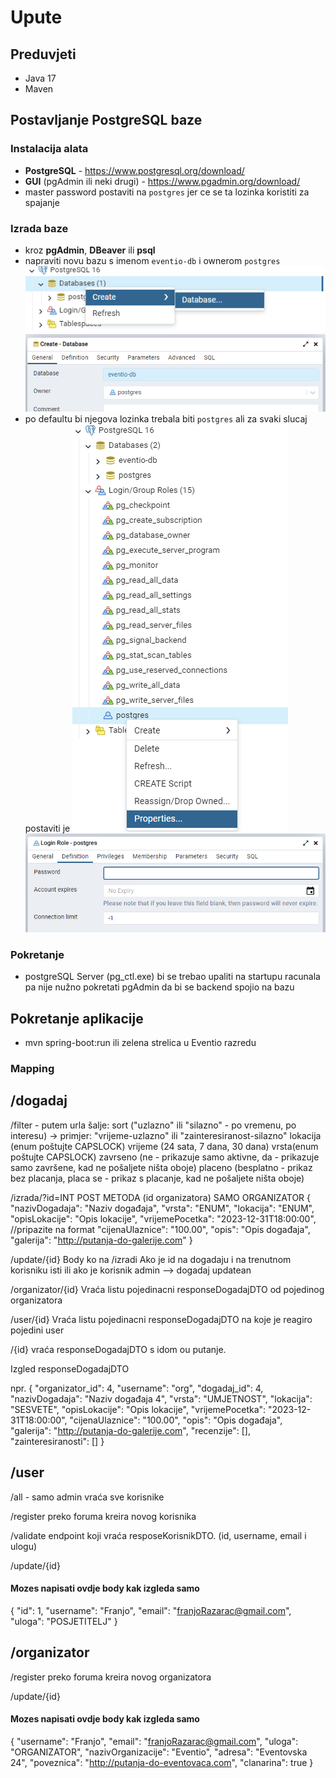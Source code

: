 # Upute
## Preduvjeti
- Java 17
- Maven
## Postavljanje PostgreSQL baze
### Instalacija alata
- **PostgreSQL** - https://www.postgresql.org/download/
- **GUI** (pgAdmin ili neki drugi) - https://www.pgadmin.org/download/
- master password postaviti na `postgres` jer ce se ta lozinka koristiti za spajanje
### Izrada baze
- kroz **pgAdmin**, **DBeaver** ili **psql**
- napraviti novu bazu s imenom `eventio-db` i ownerom `postgres`
    ![img.png](img.png)
    ![img_1.png](img_1.png)
- po defaultu bi njegova lozinka trebala biti `postgres` ali za svaki slucaj postaviti je
    ![img_2.png](img_2.png)
    ![img_3.png](img_3.png)
### Pokretanje
- postgreSQL Server (pg_ctl.exe) bi se trebao upaliti na startupu racunala pa nije nužno pokretati pgAdmin da bi se backend spojio na bazu

## Pokretanje aplikacije
- mvn spring-boot:run ili zelena strelica u Eventio razredu

### Mapping
## /dogadaj
/filter - putem urla šalje:
 sort ("uzlazno" ili "silazno" - po vremenu, po interesu) 
        -> primjer: "vrijeme-uzlazno" ili "zainteresiranost-silazno" 
 lokacija (enum poštujte CAPSLOCK)
 vrijeme (24 sata, 7 dana, 30 dana)
 vrsta(enum poštujte CAPSLOCK)
 zavrseno (ne - prikazuje samo aktivne, da - prikazuje samo završene, kad ne pošaljete ništa oboje)
 placeno  (besplatno - prikaz bez placanja, placa se - prikaz s placanje, kad ne pošaljete ništa oboje)

/izrada/?id=INT       POST METODA  (id organizatora) SAMO ORGANIZATOR
{
  "nazivDogadaja": "Naziv događaja",
  "vrsta": "ENUM",
  "lokacija": "ENUM",
  "opisLokacije": "Opis lokacije",
  "vrijemePocetka": "2023-12-31T18:00:00",    //pripazite na format
  "cijenaUlaznice": "100.00",
  "opis": "Opis događaja",
  "galerija": "http://putanja-do-galerije.com"
}

/update/{id}
Body ko na /izradi
Ako je id na dogadaju i na trenutnom korisniku isti ili ako je korisnik admin
--> dogadaj updatean 

/organizator/{id}
Vraća listu pojedinacni responseDogadajDTO od pojedinog organizatora

/user/{id}
Vraća listu pojedinacni responseDogadajDTO na koje je reagiro pojedini user

/{id}
vraća responseDogadajDTO s idom ou putanje. 

Izgled responseDogadajDTO

npr.
{
    "organizator_id": 4,
    "username": "org",
    "dogadaj_id": 4,
    "nazivDogadaja": "Naziv događaja 4",
    "vrsta": "UMJETNOST",
    "lokacija": "SESVETE",
    "opisLokacije": "Opis lokacije",
    "vrijemePocetka": "2023-12-31T18:00:00",
    "cijenaUlaznice": "100.00",
    "opis": "Opis događaja",
    "galerija": "http://putanja-do-galerije.com",
    "recenzije": [],
    "zainteresiranosti": []
}

## /user
/all    - samo admin
vraća sve korisnike

/register
preko foruma kreira novog korisnika

/validate
endpoint koji vraća resposeKorisnikDTO. (id, username, email i ulogu)

/update/{id}
#### Mozes napisati ovdje body kak izgleda samo
{
    "id": 1,
    "username": "Franjo", 
    "email": "franjoRazarac@gmail.com", 
    "uloga": "POSJETITELJ"
}

## /organizator

/register
preko foruma kreira novog organizatora

/update/{id}
#### Mozes napisati ovdje body kak izgleda samo

{
    "username": "Franjo", 
    "email": "franjoRazarac@gmail.com", 
    "uloga": "ORGANIZATOR",
    "nazivOrganizacije": "Eventio",
    "adresa": "Eventovska 24",
    "poveznica": "http://putanja-do-eventovaca.com",
    "clanarina": true
}